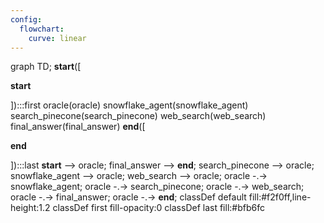 ```yaml
---
config:
  flowchart:
    curve: linear
---
```

graph TD;
	__start__([<p>__start__</p>]):::first
	oracle(oracle)
	snowflake_agent(snowflake_agent)
	search_pinecone(search_pinecone)
	web_search(web_search)
	final_answer(final_answer)
	__end__([<p>__end__</p>]):::last
	__start__ --> oracle;
	final_answer --> __end__;
	search_pinecone --> oracle;
	snowflake_agent --> oracle;
	web_search --> oracle;
	oracle -.-> snowflake_agent;
	oracle -.-> search_pinecone;
	oracle -.-> web_search;
	oracle -.-> final_answer;
	oracle -.-> __end__;
	classDef default fill:#f2f0ff,line-height:1.2
	classDef first fill-opacity:0
	classDef last fill:#bfb6fc
